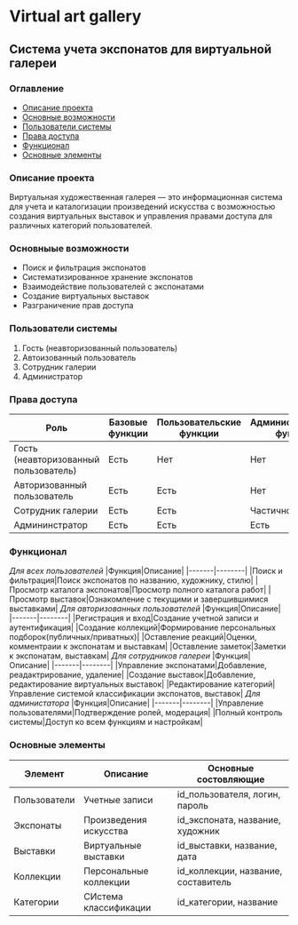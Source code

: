 # Virtual art gallery
## Система учета экспонатов для виртуальной галереи
### Оглавление
- [Описание проекта](#title1)
- [Основные возможности](#title2)
- [Пользователи системы](#title3)
- [Права доступа](#title4)
- [Функционал](#title5)
- [Основные элементы](#title6)
### Описание проекта
Виртуальная художественная галерея — это информационная система для учета и каталогизации произведений искусства с возможностью создания виртуальных выставок и управления правами доступа для различных категорий пользователей.
### Основныые возможности
- Поиск и фильтрация экспонатов
- Систематизированное хранение экспонатов
- Взаимодействие пользователей с экспонатами
- Создание виртуальных выставок
- Разграничение прав доступа
### Пользователи системы
1. Гость (неавторизованный пользователь)
2. Автоизованный пользователь
3. Сотрудник галерии
4. Администратор
### Права доступа
|Роль|Базовые функции|Пользовательские функции|Административные функции|
|----|---------------|------------------------|------------------------|
|Гость (неавторизованный пользователь)|Есть|Нет|Нет|
|Авторизованный пользователь|Есть|Есть|Нет|
|Сотрудник галерии|Есть|Есть|Частично|
|Админинстратор|Есть|Есть|Есть|
### Функционал
*Для всех пользователей*
|Функция|Описание|
|-------|--------|
|Поиск и фильтрация|Поиск экспонатов по названию, художнику, стилю|
|Просмотр каталога экспонатов|Просмотр полного каталога работ|
|Просмотр выставок|Ознакомление с текущими и завершившимися выставками|
*Для авторизованных пользователей*
|Функция|Описание|
|-------|--------|
|Регистрация и вход|Создание учетной записи и аутентификация|
|Создание коллекций|Формирование персональных подборок(публичных/приватных)|
|Оставление реакций|Оценки, комментраии к экспонатам и выставкам|
|Оставление заметок|Заметки к экспонатам, выставкам|
*Для сотрудников галереи*
|Функция|Описание|
|-------|--------|
|Управление экспонатами|Добавление, реадактрирование, удаление|
|Создание выставок|Добавление, редактирование виртуальных выставок|
|Редактирование категорий|Управление системой классификации экспонатов, выставок|
*Для администатора*
|Функция|Описание|
|-------|--------|
|Управление пользователями|Подтверждение ролей, модерация|
|Полный контроль системы|Доступ ко всем функциям и настройкам|
### Основные элементы
|Элемент|Описание|Основные состовляющие|
|-------|--------|---------------------|
|Пользователи|Учетные записи|id_пользователя, логин, пароль|
|Экспонаты|Произведения искусства|id_экспоната, название, художник|
|Выставки|Виртуальные выставки|id_выставки, название, дата|
|Коллекции|Персональные коллекции|id_коллекции, название, составитель|
|Категории|СИстема классификации|id_категории, название|
